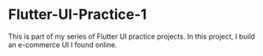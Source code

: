 # Flutter-UI-Practice-1
This is part of my series of Flutter UI practice projects. In this project, I build an e-commerce UI I found online. 
